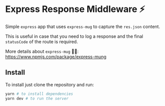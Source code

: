 # Express Response Middleware ⚡

Simple `express` app that uses `express-mug` to capture the `res.json` content.

This is useful in case that you need to log a response and the final `statusCode` of the route is required.

More details about `express-mug` 👩‍💻:
https://www.npmjs.com/package/express-mung

## Install

To install just clone the repository and run:

```sh
yarn # to install dependencies
yarn dev # to run the server
```